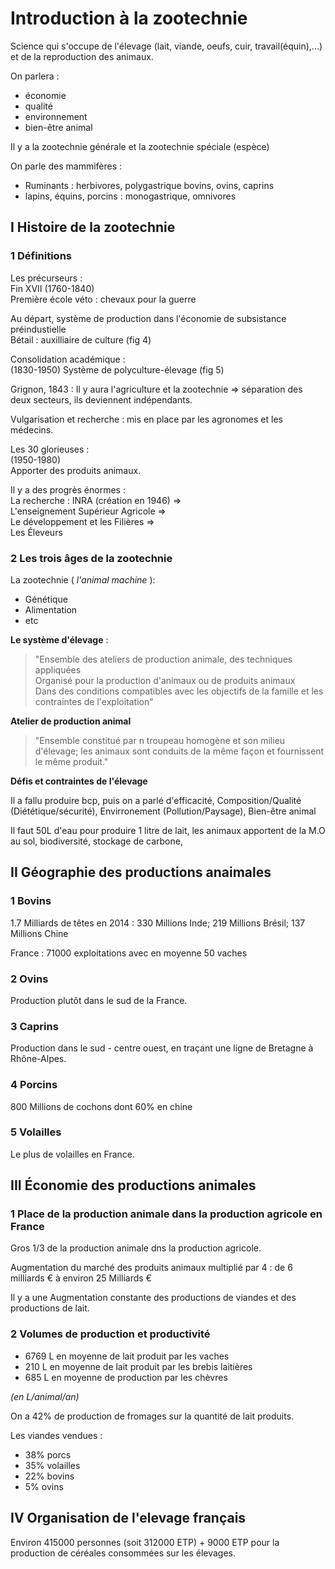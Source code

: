 # Introduction à la zootechnie


Science qui s'occupe de l'élevage (lait, viande, oeufs, cuir, travail(équin),...) et de la reproduction des animaux.  

On parlera :  
- économie  
- qualité  
- environnement  
- bien-être animal  

Il y a la zootechnie générale et la zootechnie spéciale (espèce)  

On parle des mammifères :  
- Ruminants : herbivores, polygastrique bovins, ovins, caprins  
- lapins, équins, porcins : monogastrique, omnivores  

## I Histoire de la zootechnie

### 1 Définitions

Les précurseurs :  
Fin XVII (1760-1840)  
Première école véto : chevaux pour la guerre  

Au départ, système de production dans l'économie de subsistance préindustielle  
Bétail : auxilliaire de culture (fig 4)  

Consolidation académique :  
(1830-1950) Système de polyculture-élevage (fig 5)  

Grignon, 1843 : Il y aura l'agriculture et la zootechnie => séparation des deux secteurs, ils deviennent indépendants.  

Vulgarisation et recherche : mis en place par les agronomes et les médecins.  

Les 30 glorieuses :  
(1950-1980)  
Apporter des produits animaux.  

Il y a des progrès énormes :  
La recherche : INRA (création en 1946) =>  
L'enseignement Supérieur Agricole =>  
Le développement et les Filières =>  
Les Éleveurs  


### 2 Les trois âges de la zootechnie

La zootechnie ( *l'animal machine* ):  
- Génétique  
- Alimentation  
- etc  

**Le système d'élevage** :   

> "Ensemble des ateliers de production animale, des techniques appliquées  
Organisé pour la production d'animaux ou de produits animaux  
Dans des conditions compatibles avec les objectifs de la famille et les contraintes de l'exploitation"  

**Atelier de production animal**

> "Ensemble constitué par n troupeau homogène et son milieu d'élevage; les animaux sont conduits de la même façon et fournissent le même produit."

**Défis et contraintes de l'élevage**  

Il a fallu produire bcp, puis on a parlé d'efficacité, Composition/Qualité (Diététique/sécurité), Envirronement (Pollution/Paysage), Bien-être animal  

Il faut 50L d'eau pour produire 1 litre de lait, les animaux apportent de la M.O au sol, biodiversité, stockage de carbone,

## II Géographie des productions anaimales

### 1 Bovins  

1.7 Milliards de têtes en 2014 : 330 Millions Inde; 219 Millions Brésil; 137 Millions Chine  

France : 71000 exploitations avec en moyenne 50 vaches  

### 2 Ovins

Production plutôt dans le sud de la France.  

### 3 Caprins

Production dans le sud - centre ouest, en traçant une ligne de Bretagne à Rhône-Alpes.   

### 4 Porcins

800 Millions de cochons dont 60% en chine  

### 5 Volailles

Le plus de volailles en France.  

## III Économie des productions animales  

### 1 Place de la production animale dans la production agricole en France  

Gros 1/3 de la production animale dns la production agricole.  

Augmentation du marché des produits animaux multiplié par 4 : de 6 milliards € à environ 25 Milliards €  

Il y a une Augmentation constante des productions de viandes et des productions de lait.  

### 2 Volumes de production et productivité 

- 6769 L en moyenne de lait produit par les vaches  
- 210 L en moyenne de lait produit par les brebis laitières  
- 685 L  en moyenne de production par les chèvres  

*(en L/animal/an)*

On a 42% de production de fromages sur la quantité de lait produits.  

Les viandes vendues :  

- 38% porcs  
- 35% volailles  
- 22% bovins  
- 5% ovins  

## IV Organisation de l'elevage français  

Environ 415000 personnes (soit 312000 ETP) + 9000 ETP pour la production de céréales consommées sur les élevages.  

